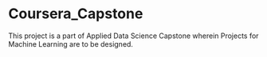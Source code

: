 # Coursera_Capstone
This project is a part of Applied Data Science Capstone wherein Projects for Machine Learning are to be designed. 
